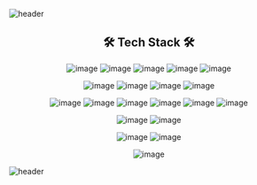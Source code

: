 ![header](https://capsule-render.vercel.app/api?type=waving&color=A8D066&height=300&section=header&text=Seongmin%20Kim&fontSize=90)

<div align="center">
<h2>🛠 Tech Stack 🛠</h2>

![image](https://img.shields.io/badge/Java-007396?style=flat&logo=Java&logoColor=white) ![image](https://img.shields.io/badge/servlet-93A4F4?style=flat&logo=jsp&logoColor=white) ![image](https://img.shields.io/badge/jsp-DE6C1E?style=flat&logo=jsp&logoColor=white) ![image](https://img.shields.io/badge/springFramework-6DB33F?style=flat&logo=spring&logoColor=white) ![image](https://img.shields.io/badge/springBoot-6DB33F?style=flat&logo=springBoot&logoColor=white)


![image](https://img.shields.io/badge/OracleDB-F80000?style=flat&logo=oracle&logoColor=white) ![image](https://img.shields.io/badge/python-3776AB?style=flat&logo=python&logoColor=white) ![image](https://img.shields.io/badge/R-276DC3?style=flat&logo=R&logoColor=white) ![image](https://img.shields.io/badge/apachetomcat-F8DC75?style=flat&logo=apachetomcat&logoColor=black)



![image](https://img.shields.io/badge/html-E34F26?style=flat&logo=html5&logoColor=white) ![image](https://img.shields.io/badge/CSS-1572B6?style=flat&logo=CSS3&logoColor=white) ![image](https://img.shields.io/badge/javascript-F7DF1E?style=flat&logo=javascript&logoColor=black) ![image](https://img.shields.io/badge/jquery-0769AD?style=flat&logo=jquery&logoColor=white) ![image](https://img.shields.io/badge/Bootstrap-7952B3?style=flat&logo=Bootstrap&logoColor=white) ![image](https://img.shields.io/badge/React-61DAFB?style=flat&logo=React&logoColor=white)

![image](https://img.shields.io/badge/AWS-232F3E?style=flat&logo=AmazonAWS&logoColor=white) ![image](https://img.shields.io/badge/Ubuntu-E95420?style=flat&logo=Ubuntu&logoColor=white)

![image](https://img.shields.io/badge/Git-F05032?style=flat&logo=Git&logoColor=white) ![image](https://img.shields.io/badge/GitHub-181717?style=flat&logo=GitHub&logoColor=white)

![image](https://img.shields.io/badge/Notion-000000?style=flat&logo=Notion&logoColor=white)

</div>

![header](https://capsule-render.vercel.app/api?type=waving&color=E6F1D3&height=300&section=footer&text=&fontSize=90)


<!--
### Hi there 👋
**sungminw/sungminw** is a ✨ _special_ ✨ repository because its `README.md` (this file) appears on your GitHub profile.

Here are some ideas to get you started:

- 🔭 I’m currently working on ...
- 🌱 I’m currently learning ...
- 👯 I’m looking to collaborate on ...
- 🤔 I’m looking for help with ...
- 💬 Ask me about ...
- 📫 How to reach me: ...
- 😄 Pronouns: ...
- ⚡ Fun fact: ...
-->

